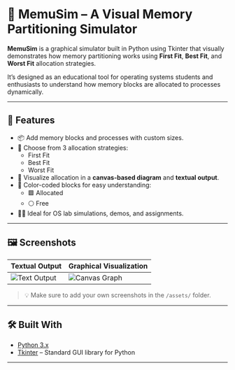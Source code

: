 # 🧠 MemuSim – A Visual Memory Partitioning Simulator

**MemuSim** is a graphical simulator built in Python using Tkinter that visually demonstrates how memory partitioning works using **First Fit**, **Best Fit**, and **Worst Fit** allocation strategies.

It’s designed as an educational tool for operating systems students and enthusiasts to understand how memory blocks are allocated to processes dynamically.

---

## 🚀 Features

- 📦 Add memory blocks and processes with custom sizes.
- 🔁 Choose from 3 allocation strategies:
  - First Fit
  - Best Fit
  - Worst Fit
- 🧩 Visualize allocation in a **canvas-based diagram** and **textual output**.
- 🎨 Color-coded blocks for easy understanding:
  - 🟩 Allocated
  - ⚪ Free
- 🧑‍🏫 Ideal for OS lab simulations, demos, and assignments.

---

## 🖼️ Screenshots

| Textual Output | Graphical Visualization |
|----------------|-------------------------|
| ![Text Output](assets/text-output.png) | ![Canvas Graph](assets/graph-output.png) |

> 💡 Make sure to add your own screenshots in the `/assets/` folder.

---

## 🛠️ Built With

- [Python 3.x](https://www.python.org/)
- [Tkinter](https://docs.python.org/3/library/tkinter.html) – Standard GUI library for Python

---


